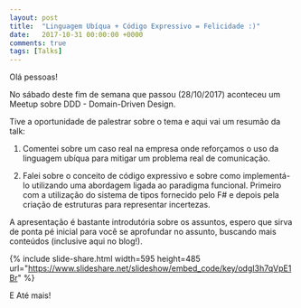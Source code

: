 ```yaml
---
layout: post
title:  "Linguagem Ubíqua + Código Expressivo = Felicidade :)"
date:   2017-10-31 00:00:00 +0000
comments: true
tags: [Talks]
---
```


Olá pessoas!

No sábado deste fim de semana que passou (28/10/2017) aconteceu um Meetup sobre DDD - Domain-Driven Design. 

Tive a oportunidade de palestrar sobre o tema e aqui vai um resumão da talk:

1. Comentei sobre um caso real na empresa onde reforçamos o uso da linguagem ubíqua para mitigar um problema real de comunicação.

2. Falei sobre o conceito de código expressivo e sobre como implementá-lo utilizando uma abordagem ligada ao paradigma funcional. Primeiro com a utilização do sistema de tipos fornecido pelo F# e depois pela criação de estruturas para representar incertezas.

A apresentação é bastante introdutória sobre os assuntos, espero que sirva de ponta pé inicial para você se aprofundar no assunto, buscando mais conteúdos (inclusive aqui no blog!).

{% include slide-share.html width=595 height=485 url="https://www.slideshare.net/slideshow/embed_code/key/odgI3h7qVpE1Br" %}

E Até mais!